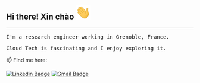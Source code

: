 ## Hi there! Xin chào <img src="https://raw.githubusercontent.com/ntlinh16/ntlinh16/main/images/hi.gif" width="40px"/>
----
<samp>I'm a research engineer working in Grenoble, France.</samp>

<samp>Cloud Tech is fascinating and I enjoy exploring it.</samp>

<p align=center”>

📫 Find me here:

[![Linkedin Badge](https://img.shields.io/badge/LinkedIn-blue?style=plastic&logo=linkedin&labelColor=blue&link=https://www.linkedin.com/in/ntlinh/)](https://www.linkedin.com/in/ntlinh/)
[![Gmail Badge](https://img.shields.io/badge/Gmail-D14836?style=plastic&logo=gmail&logoColor=white&link=mailto:ntlinh16@gmail.com)](mailto:ntlinh16@gmail.com)
